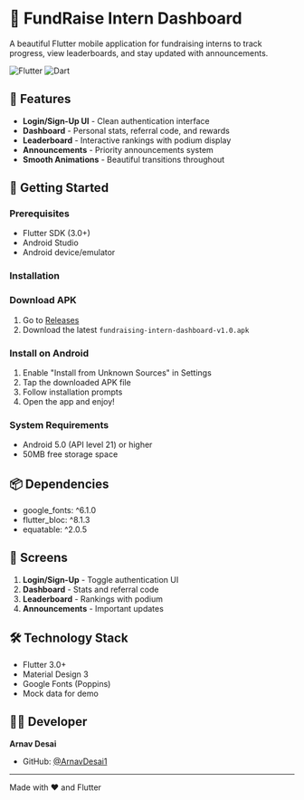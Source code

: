# 📱 FundRaise Intern Dashboard

A beautiful Flutter mobile application for fundraising interns to track progress, view leaderboards, and stay updated with announcements.

![Flutter](https://img.shields.io/badge/Flutter-%2302569B.svg?style=for-the-badge&logo=Flutter&logoColor=white)
![Dart](https://img.shields.io/badge/dart-%230175C2.svg?style=for-the-badge&logo=dart&logoColor=white)

## 🎯 Features

- **Login/Sign-Up UI** - Clean authentication interface
- **Dashboard** - Personal stats, referral code, and rewards
- **Leaderboard** - Interactive rankings with podium display
- **Announcements** - Priority announcements system
- **Smooth Animations** - Beautiful transitions throughout

## 🚀 Getting Started

### Prerequisites
- Flutter SDK (3.0+)
- Android Studio
- Android device/emulator

### Installation
### Download APK
1. Go to [Releases](https://github.com/ArnavDesai1/fundraising-intern-dashboard/releases)
2. Download the latest `fundraising-intern-dashboard-v1.0.apk`

### Install on Android
1. Enable "Install from Unknown Sources" in Settings
2. Tap the downloaded APK file
3. Follow installation prompts
4. Open the app and enjoy!

### System Requirements
- Android 5.0 (API level 21) or higher
- 50MB free storage space
    
## 📦 Dependencies
- google_fonts: ^6.1.0
- flutter_bloc: ^8.1.3
- equatable: ^2.0.5

## 📱 Screens
1. **Login/Sign-Up** - Toggle authentication UI
2. **Dashboard** - Stats and referral code
3. **Leaderboard** - Rankings with podium
4. **Announcements** - Important updates

## 🛠️ Technology Stack
- Flutter 3.0+
- Material Design 3
- Google Fonts (Poppins)
- Mock data for demo

## 👨‍💻 Developer
**Arnav Desai**
- GitHub: [@ArnavDesai1](https://github.com/ArnavDesai1)

---
Made with ❤️ and Flutter